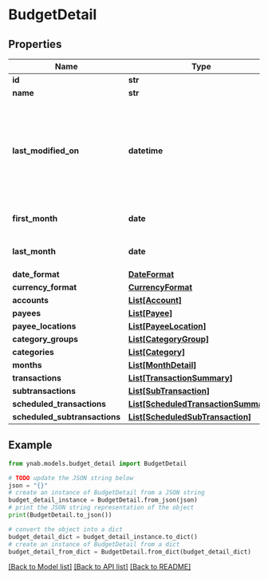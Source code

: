 # BudgetDetail


## Properties

Name | Type | Description | Notes
------------ | ------------- | ------------- | -------------
**id** | **str** |  | 
**name** | **str** |  | 
**last_modified_on** | **datetime** | The last time any changes were made to the budget from either a web or mobile client | [optional] 
**first_month** | **date** | The earliest budget month | [optional] 
**last_month** | **date** | The latest budget month | [optional] 
**date_format** | [**DateFormat**](DateFormat.md) |  | [optional] 
**currency_format** | [**CurrencyFormat**](CurrencyFormat.md) |  | [optional] 
**accounts** | [**List[Account]**](Account.md) |  | [optional] 
**payees** | [**List[Payee]**](Payee.md) |  | [optional] 
**payee_locations** | [**List[PayeeLocation]**](PayeeLocation.md) |  | [optional] 
**category_groups** | [**List[CategoryGroup]**](CategoryGroup.md) |  | [optional] 
**categories** | [**List[Category]**](Category.md) |  | [optional] 
**months** | [**List[MonthDetail]**](MonthDetail.md) |  | [optional] 
**transactions** | [**List[TransactionSummary]**](TransactionSummary.md) |  | [optional] 
**subtransactions** | [**List[SubTransaction]**](SubTransaction.md) |  | [optional] 
**scheduled_transactions** | [**List[ScheduledTransactionSummary]**](ScheduledTransactionSummary.md) |  | [optional] 
**scheduled_subtransactions** | [**List[ScheduledSubTransaction]**](ScheduledSubTransaction.md) |  | [optional] 

## Example

```python
from ynab.models.budget_detail import BudgetDetail

# TODO update the JSON string below
json = "{}"
# create an instance of BudgetDetail from a JSON string
budget_detail_instance = BudgetDetail.from_json(json)
# print the JSON string representation of the object
print(BudgetDetail.to_json())

# convert the object into a dict
budget_detail_dict = budget_detail_instance.to_dict()
# create an instance of BudgetDetail from a dict
budget_detail_from_dict = BudgetDetail.from_dict(budget_detail_dict)
```
[[Back to Model list]](../README.md#documentation-for-models) [[Back to API list]](../README.md#documentation-for-api-endpoints) [[Back to README]](../README.md)


